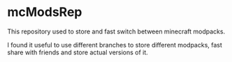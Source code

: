 # mcModsRep


This repository used to store and fast switch between minecraft modpacks.

I found it useful to use different branches to store different modpacks, fast share with friends and store actual versions of it.
